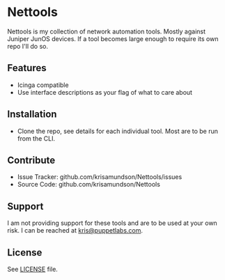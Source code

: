 Nettools
========

Nettools is my collection of network automation tools.  Mostly
against Juniper JunOS devices. If a tool becomes large enough
to require its own repo I'll do so.

Features
--------

- Icinga compatible
- Use interface descriptions as your flag of what to care about

Installation
------------

- Clone the repo, see details for each individual tool. Most are
to be run from the CLI.

Contribute
----------

- Issue Tracker: github.com/krisamundson/Nettools/issues
- Source Code: github.com/krisamundson/Nettools

Support
-------

I am not providing support for these tools and are to be used at your
own risk. I can be reached at kris@puppetlabs.com.

License
-------

See [LICENSE](LICENSE) file.
